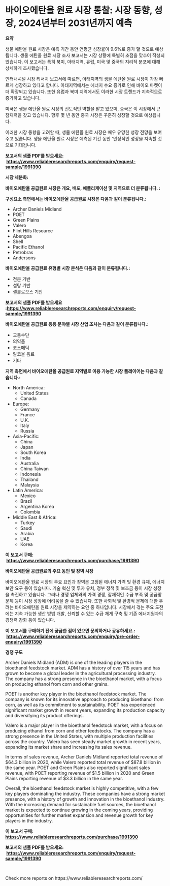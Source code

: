 <p><h1>바이오에탄올 원료 시장 통찰: 시장 동향, 성장, 2024년부터 2031년까지 예측</h1></p><p><strong>요약</strong></p>
<p><p>생물 에탄올 원료 시장은 예측 기간 동안 연평균 성장률이 9.6%로 증가 할 것으로 예상됩니다. 생물 에탄올 원료 시장 조사 보고서는 시장 상황에 특별히 초점을 맞추어 작성되었습니다. 이 보고서는 특히 북미, 아태지역, 유럽, 미국 및 중국의 지리적 분포에 대해 상세하게 조사했습니다.</p><p>인터내셔널 시장 리서치 보고서에 따르면, 아태지역의 생물 에탄올 원료 시장이 가장 빠르게 성장하고 있다고 합니다. 아태지역에서는 에너지 수요 증가로 인해 바이오 마켓이 더 확장되고 있습니다. 또한 유럽과 북미 지역에서도 이러한 시장 트렌드가 지속적으로 증가하고 있습니다.</p><p>미국은 생물 에탄올 원료 시장의 선도적인 역할을 맡고 있으며, 중국은 이 시장에서 큰 잠재력을 갖고 있습니다. 향후 몇 년 동안 중국 시장은 꾸준히 성장할 것으로 예상됩니다.</p><p>이러한 시장 동향을 고려할 때, 생물 에탄올 원료 시장은 매우 유망한 성장 전망을 보여주고 있습니다. 생물 에탄올 원료 시장은 예측된 기간 동안 '안정적인 성장을 지속할 것으로 기대됩니다.</p></p>
<p><strong>보고서의 샘플 PDF를 받으세요: &nbsp;<a href="https://www.reliableresearchreports.com/enquiry/request-sample/1991390">https://www.reliableresearchreports.com/enquiry/request-sample/1991390</a></strong></p>
<p><strong>시장 세분화:</strong></p>
<p><strong> 바이오에탄올 공급원료 시장은 개요, 배포, 애플리케이션 및 지역으로 더 분류됩니다. :</strong></p>
<p><strong>구성요소 측면에서는 바이오에탄올 공급원료 시장은 다음과 같이 분류됩니다.:</strong></p>
<p><ul><li>Archer Daniels Midland</li><li>POET</li><li>Green Plains</li><li>Valero</li><li>Flint Hills Resource</li><li>Abengoa</li><li>Shell</li><li>Pacific Ethanol</li><li>Petrobras</li><li>Andersons</li></ul></p>
<p><strong> 바이오에탄올 공급원료 유형별 시장 분석은 다음과 같이 분류됩니다.:</strong></p>
<p><ul><li>전분 기반</li><li>설탕 기반</li><li>셀룰로오스 기반</li></ul></p>
<p><strong>보고서의 샘플 PDF를 받으세요 :<a href="https://www.reliableresearchreports.com/enquiry/request-sample/1991390">https://www.reliableresearchreports.com/enquiry/request-sample/1991390</a></strong></p>
<p><strong> 바이오에탄올 공급원료 응용 분야별 시장 산업 조사는 다음과 같이 분류됩니다.:</strong></p>
<p><ul><li>교통수단</li><li>의약품</li><li>코스메틱</li><li>알코올 음료</li><li>기타</li></ul></p>
<p><strong>지역 측면에서 바이오에탄올 공급원료 지역별로 이용 가능한 시장 플레이어는 다음과 같습니다.:</strong></p>
<p><ul>
    <li>
        North America:
        <ul>
            <li>United States</li>
            <li>Canada</li>
        </ul>
    </li>
    <li>
        Europe:
        <ul>
            <li>Germany</li>
            <li>France</li>
            <li>U.K.</li>
            <li>Italy</li>
            <li>Russia</li>
        </ul>
    </li>
    <li>
        Asia-Pacific:
        <ul>
            <li>China</li>
            <li>Japan</li>
            <li>South Korea</li>
            <li>India</li>
            <li>Australia</li>
            <li>China Taiwan</li>
            <li>Indonesia</li>
            <li>Thailand</li>
            <li>Malaysia</li>
        </ul>
    </li>
    <li>
        Latin America:
        <ul>
            <li>Mexico</li>
            <li>Brazil</li>
            <li>Argentina Korea</li>
            <li>Colombia</li>
        </ul>
    </li>
    <li>
        Middle East & Africa:
        <ul>
            <li>Turkey</li>
            <li>Saudi</li>
            <li>Arabia</li>
            <li>UAE</li>
            <li>Korea</li>
        </ul>
    </li>
    </ul></p>
<p><strong>이 보고서 구매: &nbsp;<a href="https://www.reliableresearchreports.com/purchase/1991390">https://www.reliableresearchreports.com/purchase/1991390</a></strong></p>
<p><strong>바이오에탄올 공급원료의 주요 동인 및 장벽 시장</strong></p>
<p><p>바이오에탄올 원료 시장의 주요 요인과 장벽은 고정된 에너지 가격 및 환경 규제, 에너지 보안 요구 등이 있습니다. 기술 혁신 및 투자 유치, 정부 정책 및 보조금 등이 시장 성장을 촉진하고 있습니다. 그러나 경쟁 업체와의 가격 경쟁, 잠재적인 수급 부족 및 공급망 문제 등이 시장 성장에 어려움을 줄 수 있습니다. 또한 사회적 및 환경적 문제에 대한 우려는 바이오에탄올 원료 시장을 제약하는 요인 중 하나입니다. 시장에서 겪는 주요 도전에는 지속 가능한 생산 방법 개발, 신뢰할 수 있는 수급 체계 구축 및 기존 에너지원과의 경쟁력 강화 등이 있습니다.</p></p>
<p><strong>이 보고서를 구매하기 전에 궁금한 점이 있으면 문의하거나 공유하세요.: &nbsp;<a href="https://www.reliableresearchreports.com/enquiry/pre-order-enquiry/1991390">https://www.reliableresearchreports.com/enquiry/pre-order-enquiry/1991390</a></strong></p>
<p><strong>경쟁 구도</strong></p>
<p><p>Archer Daniels Midland (ADM) is one of the leading players in the bioethanol feedstock market. ADM has a history of over 115 years and has grown to become a global leader in the agricultural processing industry. The company has a strong presence in the bioethanol market, with a focus on producing ethanol from corn and other grains.</p><p>POET is another key player in the bioethanol feedstock market. The company is known for its innovative approach to producing bioethanol from corn, as well as its commitment to sustainability. POET has experienced significant market growth in recent years, expanding its production capacity and diversifying its product offerings.</p><p>Valero is a major player in the bioethanol feedstock market, with a focus on producing ethanol from corn and other feedstocks. The company has a strong presence in the United States, with multiple production facilities across the country. Valero has seen steady market growth in recent years, expanding its market share and increasing its sales revenue.</p><p>In terms of sales revenue, Archer Daniels Midland reported total revenue of $64.3 billion in 2020, while Valero reported total revenue of $87.8 billion in the same year. POET and Green Plains also reported significant sales revenue, with POET reporting revenue of $1.5 billion in 2020 and Green Plains reporting revenue of $3.3 billion in the same year.</p><p>Overall, the bioethanol feedstock market is highly competitive, with a few key players dominating the industry. These companies have a strong market presence, with a history of growth and innovation in the bioethanol industry. With the increasing demand for sustainable fuel sources, the bioethanol market is expected to continue growing in the coming years, providing opportunities for further market expansion and revenue growth for key players in the industry.</p></p>
<p><strong>이 보고서 구매: &nbsp; <a href="https://www.reliableresearchreports.com/purchase/1991390">https://www.reliableresearchreports.com/purchase/1991390</a></strong></p>
<p><strong>보고서의 샘플 PDF를 받으세요: &nbsp;<a href="https://www.reliableresearchreports.com/enquiry/request-sample/1991390">https://www.reliableresearchreports.com/enquiry/request-sample/1991390</a></strong><strong></strong></p>
<p>&nbsp;</p>
<p>Check more reports on https://www.reliableresearchreports.com/</p>